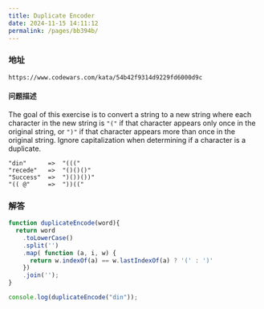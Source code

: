 ```yaml
---
title: Duplicate Encoder
date: 2024-11-15 14:11:12
permalink: /pages/bb394b/
---
```

### 地址

```
https://www.codewars.com/kata/54b42f9314d9229fd6000d9c
```



#### 问题描述

The goal of this exercise is to convert a string to a new string where each character in the new string is `"("` if that character appears only once in the original string, or `")"` if that character appears more than once in the original string. Ignore capitalization when determining if a character is a duplicate.

```
"din"      =>  "((("
"recede"   =>  "()()()"
"Success"  =>  ")())())"
"(( @"     =>  "))((" 
```

### 解答

```javascript
function duplicateEncode(word){
  return word
    .toLowerCase()
    .split('')
    .map( function (a, i, w) {
      return w.indexOf(a) == w.lastIndexOf(a) ? '(' : ')'
    })
    .join('');
}

console.log(duplicateEncode("din")); 
```

